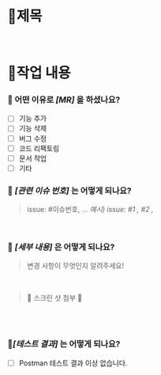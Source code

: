 # 📕제목
<br>

# 📗작업 내용

### 🧾 어떤 이유로 *[MR]* 을 하셨나요?
- [ ] 기능 추가
- [ ] 기능 삭제
- [ ] 버그 수정
- [ ] 코드 리팩토링
- [ ] 문서 작업
- [ ] 기타

### 🧾 *[관련 이슈 번호]* 는 어떻게 되나요? 

> issue: #이슈번호, ... *예시) issue: #1 , #2 ,*
<br>

### 🧾 *[세부 내용]* 은 어떻게 되나요?

> 변경 사항이 무엇인지 알려주세요!

<br>

> 🎦 스크린 샷 첨부 🎦

<br>
<br>

### 🧾*[테스트 결과]* 는 어떻게 되나요?
- [ ] Postman 테스트 결과 이상 없습니다.
